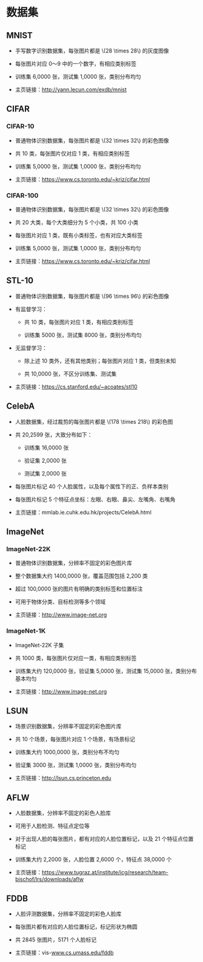 <script type="text/javascript" src="http://cdn.mathjax.org/mathjax/latest/MathJax.js?config=default"></script>

# 数据集

## MNIST

- 手写数字识别数据集，每张图片都是 \\(28 \times 28\\) 的灰度图像

- 每张图片对应 0～9 中的一个数字，有相应类别标签

- 训练集 6,0000 张，测试集 1,0000 张，类别分布均匀

- 主页链接：http://yann.lecun.com/exdb/mnist

## CIFAR

### CIFAR-10

- 普通物体识别数据集，每张图片都是 \\(32 \times 32\\) 的彩色图像

- 共 10 类，每张图片仅对应 1 类，有相应类别标签

- 训练集 5,0000 张，测试集 1,0000 张，类别分布均匀

- 主页链接：https://www.cs.toronto.edu/~kriz/cifar.html

### CIFAR-100

- 普通物体识别数据集，每张图片都是 \\(32 \times 32\\) 的彩色图像

- 共 20 大类，每个大类细分为 5 个小类，共 100 小类

- 每张图片对应 1 类，既有小类标签，也有对应大类标签

- 训练集 5,0000 张，测试集 1,0000 张，类别分布均匀

- 主页链接：https://www.cs.toronto.edu/~kriz/cifar.html

## STL-10

- 普通物体识别数据集，每张图片都是 \\(96 \times 96\\) 的彩色图像

- 有监督学习：

	- 共 10 类，每张图片对应 1 类，有相应类别标签

	- 训练集 5000 张，测试集 8000 张，类别分布均匀

- 无监督学习：

	- 除上述 10 类外，还有其他类别；每张图片对应 1 类，但类别未知

	- 共 10,0000 张，不区分训练集、测试集

- 主页链接：https://cs.stanford.edu/~acoates/stl10

## CelebA

- 人脸数据集，经过裁剪的每张图片都是 \\(178 \times 218\\) 的彩色图

- 共 20,2599 张，大致分布如下：

	- 训练集 16,0000 张

	- 验证集 2,0000 张

	- 测试集 2,0000 张

- 每张图片标记 40 个人脸属性，以及每个属性下的正、负样本类别

- 每张图片标记 5 个特征点坐标：左眼、右眼、鼻尖、左嘴角、右嘴角

- 主页链接：mmlab.ie.cuhk.edu.hk/projects/CelebA.html

## ImageNet

### ImageNet-22K

- 普通物体识别数据集，分辨率不固定的彩色图片库

- 整个数据集大约 1400,0000 张，覆盖范围包括 2,200 类

- 超过 100,0000 张的图片有明确的类别标签和位置标注

- 可用于物体分类、目标检测等多个领域

- 主页链接：http://www.image-net.org

### ImageNet-1K

- ImageNet-22K 子集

- 共 1000 类，每张图片仅对应一类，有相应类别标签

- 训练集大约 120,0000 张，验证集 5,0000 张，测试集 15,0000 张，类别分布基本均匀

- 主页链接：http://www.image-net.org

## LSUN

- 场景识别数据集，分辨率不固定的彩色图片库

- 共 10 个场景，每张图片对应 1 个场景，有场景标记

- 训练集大约 1000,0000 张，类别分布不均匀

- 验证集 3000 张，测试集 1,0000 张，类别分布均匀

- 主页链接：http://lsun.cs.princeton.edu

## AFLW

- 人脸数据集，分辨率不固定的彩色人脸库

- 可用于人脸检测、特征点定位等

- 对于出现人脸的每张图片，都有对应的人脸位置标记，以及 21 个特征点位置标记

- 训练集大约 2,2000 张，人脸位置 2,6000 个，特征点 38,0000 个

- 主页链接：https://www.tugraz.at/institute/icg/research/team-bischof/lrs/downloads/aflw

## FDDB

- 人脸评测数据集，分辨率不固定的彩色人脸库

- 每张图片都有对应的人脸位置标记，标记形状为椭圆

- 共 2845 张图片，5171 个人脸标记

- 主页链接：vis-www.cs.umass.edu/fddb